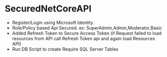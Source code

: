 # SecuredNetCoreAPI

* Register/Login using Microsoft Identity.<br>
* Role/Policy based Api Secured. ex: SuperAdmin,Admin,Moderator,Basic<br>
* Added Refresh Token to Secure Access Token (if Request failed to load resources from API call Refresh Token api and again load Resources API)<br>
* Run DB Script to create Require SQL Server Tables

